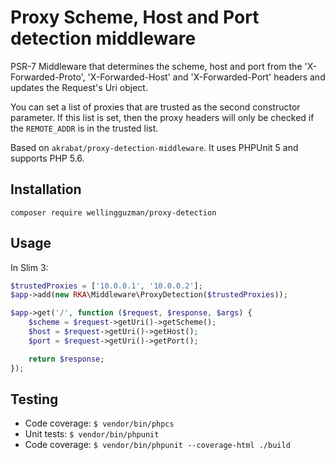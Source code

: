 # Proxy Scheme, Host and Port detection middleware

PSR-7 Middleware that determines the scheme, host and port from the 'X-Forwarded-Proto', 'X-Forwarded-Host' and 'X-Forwarded-Port' headers and updates the Request's Uri object.

You can set a list of proxies that are trusted as the second constructor parameter. If this list is set, then the proxy headers will only be checked if the `REMOTE_ADDR` is in the trusted list.

Based on `akrabat/proxy-detection-middleware`. It uses PHPUnit 5 and supports PHP 5.6.


## Installation

`composer require wellingguzman/proxy-detection`


## Usage

In Slim 3:

```php
$trustedProxies = ['10.0.0.1', '10.0.0.2'];
$app->add(new RKA\Middleware\ProxyDetection($trustedProxies));

$app->get('/', function ($request, $response, $args) {
    $scheme = $request->getUri()->getScheme();
    $host = $request->getUri()->getHost();
    $port = $request->getUri()->getPort();

    return $response;
});
```

## Testing

* Code coverage: ``$ vendor/bin/phpcs``
* Unit tests: ``$ vendor/bin/phpunit``
* Code coverage: ``$ vendor/bin/phpunit --coverage-html ./build``

